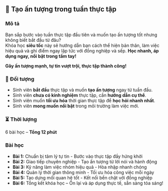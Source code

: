 ## 📌 Tạo ấn tượng trong tuần thực tập  

### Mô tả  
Bạn sắp bước vào tuần thực tập đầu tiên và muốn tạo ấn tượng tốt nhưng không biết bắt đầu từ đâu?  
Khóa học **siêu tốc** này sẽ hướng dẫn bạn cách thể hiện bản thân, làm việc hiệu quả và ghi điểm ngay lập tức với đồng nghiệp và sếp. **Học nhanh, áp dụng ngay, nổi bật trong tầm tay!**  

**Gây ấn tượng mạnh, tự tin vượt trội, thực tập thành công!**  

### 🎯 Đối tượng  
- Sinh viên **bắt đầu** thực tập và muốn **tạo ấn tượng** ngay từ tuần đầu.  
- Sinh viên **chưa có kinh nghiệm** thực tập, cần **hướng dẫn cụ thể**.  
- Sinh viên muốn **tối ưu hóa** thời gian thực tập để **học hỏi nhanh nhất**.  
- Sinh viên **mong muốn nổi bật** trong môi trường làm việc mới.  

### ⏳ Thời lượng  
6 bài học – **Tổng 12 phút**  

### Bài học  
- **Bài 1:** Chuẩn bị tâm lý tự tin - Bước vào thực tập đầy hứng khởi  
- **Bài 2:** Giao tiếp chuyên nghiệp - Tạo ấn tượng từ lời nói và hành động  
- **Bài 3:** Kỹ năng làm việc nhóm hiệu quả - Hòa nhập nhanh chóng  
- **Bài 4:** Quản lý thời gian thông minh - Tối ưu hóa công việc mỗi ngày  
- **Bài 5:** Tạo dựng mối quan hệ tốt - Kết nối bền chặt với đồng nghiệp  
- **Bài 6:** Tổng kết khóa học – Ôn lại và áp dụng thực tế, sẵn sàng tỏa sáng!